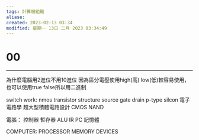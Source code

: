```yaml
---
tags: 計算機組織
aliase: 
created: 2023-02-13 03:34
modified: 星期一 13日 二月 2023 03:34:49
---
```


# 00
***
為什麼電腦用2進位不用10進位
因為區分電壓使用high(高) low(低)較容易使用，也可以使用true false所以用二進制

switch work:
nmos transistor structure
source gate drain
	p-type silcon 
電子電路學 超大型積體電路設計
CMOS NAND

電腦：
控制器 暫存器 ALU IR PC 記憶體

COMPUTER: PROCESSOR MEMORY DEVICES
